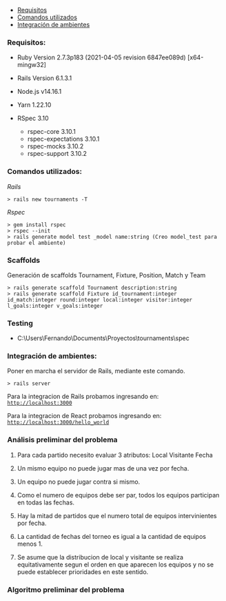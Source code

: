 - [Requisitos](#requisitos)
- [Comandos utilizados](#comandos_utilizados)
- [Integración de ambientes](#integración_de_ambientes)

### Requisitos:

- Ruby Version 2.7.3p183 (2021-04-05 revision 6847ee089d) [x64-mingw32]

- Rails Version 6.1.3.1

- Node.js v14.16.1

- Yarn 1.22.10

- RSpec 3.10
  - rspec-core 3.10.1
  - rspec-expectations 3.10.1
  - rspec-mocks 3.10.2
  - rspec-support 3.10.2

### Comandos utilizados:

_Rails_

```
> rails new tournaments -T
```

_Rspec_

```
> gem install rspec
> rspec --init
> rails generate model test _model name:string (Creo model_test para probar el ambiente)
```

### Scaffolds

Generación de scaffolds Tournament, Fixture, Position, Match y Team

```
> rails generate scaffold Tournament description:string
> rails generate scaffold Fixture id_tournament:integer id_match:integer round:integer local:integer visitor:integer l_goals:integer v_goals:integer
```

### Testing

- C:\Users\Fernando\Documents\Proyectos\tournaments\spec

### Integración de ambientes:

Poner en marcha el servidor de Rails, mediante este comando.

```
> rails server
```

Para la integracion de Rails probamos ingresando en:
[`http://localhost:3000`](http://localhost:3000)

Para la integracion de React probamos ingresando en:
[`http://localhost:3000/hello_world`](http://localhost:3000/hello_world)

### Análisis preliminar del problema

1. Para cada partido necesito evaluar 3 atributos:
   Local
   Visitante
   Fecha
2. Un mismo equipo no puede jugar mas de una vez por fecha.

3. Un equipo no puede jugar contra si mismo.

4. Como el numero de equipos debe ser par, todos los equipos participan en todas las fechas.

5. Hay la mitad de partidos que el numero total de equipos intervinientes por fecha.

6. La cantidad de fechas del torneo es igual a la cantidad de equipos menos 1.

7. Se asume que la distribucion de local y visitante se realiza equitativamente segun el orden en que aparecen los equipos
   y no se puede establecer prioridades en este sentido.

### Algoritmo preliminar del problema
